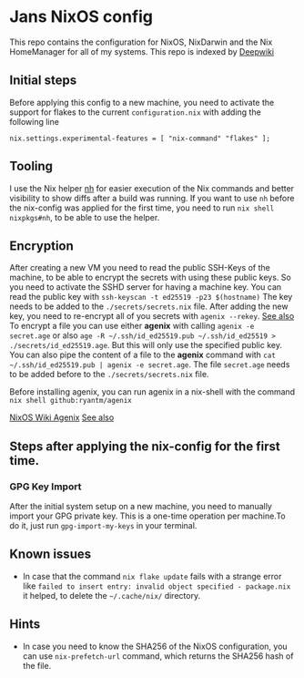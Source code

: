 # Jans NixOS config

This repo contains the configuration for NixOS, NixDarwin and the Nix HomeManager for all of my systems. This repo is indexed by [Deepwiki](https://deepwiki.com/janbaer/nixos-config)

## Initial steps

Before applying this config to a new machine, you need to activate the support for flakes to the current `configuration.nix` with adding the following line

`nix.settings.experimental-features = [ "nix-command" "flakes" ];`

## Tooling

I use the Nix helper [nh](https://github.com/viperML/nh) for easier execution of the Nix commands and better visibility to show diffs after a build was running.
If you want to use `nh` before the nix-config was applied for the first time, you need to run `nix shell nixpkgs#nh`, to be able to use the helper.

## Encryption

After creating a new VM you need to read the public SSH-Keys of the machine, to be able to encrypt the secrets with using these public keys. So you need to activate the SSHD server for having a machine key.
You can read the public key with `ssh-keyscan -t ed25519 -p23 $(hostname)` The key needs to be added to the `./secrets/secrets.nix` file. After adding the new key, you need to re-encrypt all of you secrets with `agenix --rekey`. [See also](https://github.com/ryantm/agenix?tab=readme-ov-file#rekeying)
To encrypt a file you can use either **agenix** with calling `agenix -e secret.age` or also `age -R ~/.ssh/id_ed25519.pub ~/.ssh/id_ed25519 > ./secrets/id_ed25519.age`. But this will only use the specified public key.
You can also pipe the content of a file to the **agenix** command with `cat ~/.ssh/id_ed25519.pub | agenix -e secret.age`. The file `secret.age` needs to be added before to the `./secrets/secrets.nix` file.

Before installing agenix, you can run agenix in a nix-shell with the command `nix shell github:ryantm/agenix`

[NixOS Wiki Agenix](https://nixos.wiki/wiki/Agenix)
[See also](https://jonascarpay.com/posts/2021-07-27-agenix.html)

## Steps after applying the nix-config for the first time.

### GPG Key Import

After the initial system setup on a new machine, you need to manually import your GPG private key. This is a one-time operation per machine.To do it, just run `gpg-import-my-keys` in your terminal.

## Known issues

- In case that the command `nix flake update` fails with a strange error like `failed to insert entry: invalid object specified - package.nix` it helped, to delete the `~/.cache/nix/` directory.

## Hints

- In case you need to know the SHA256 of the NixOS configuration, you can use `nix-prefetch-url` command, which returns the SHA256 hash of the file.
